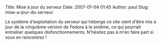 Title: Mise à jour du serveur
Date: 2007-01-04 01:45
Author: paul
Slug: mise-a-jour-du-serveur

<div
class="field field-name-body field-type-text-with-summary field-label-hidden">

<div class="field-items">

<div class="field-item even">

Le système d'exploitation du serveur qui héberge ce site vient d'être
mis à jour de la cinquième version de Fedora à la sixième, ce qui
pourrait entraîner quelques disfonctionnements. N'hésitez pas à m'en
faire part si vous en rencontrez !

</p>
<p>

</div>

</div>

</div>

</p>

